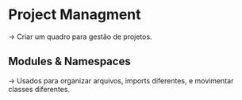 # Project Managment

-> Criar um quadro para gestão de projetos.


## Modules & Namespaces

-> Usados para organizar arquivos, imports diferentes, e movimentar classes diferentes.






